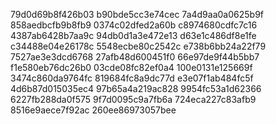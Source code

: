 79d0d69b8f426b03
b90bde5cc3e74cec
7a4d9aa0a0625b9f
858aedbcfb9b8fb9
0374c02dfed2a60b
c8974680cdfc7c16
4387ab6428b7aa9c
94db0d1a3e472e13
d63e1c486df8e1fe
c34488e04e26178c
5548ecbe80c2542c
e738b6bb24a22f79
7527ae3e3dcd6768
27afb48d600451f0
66e97de9f44b5bb7
f1e580eb76dc26b0
03cde08fc82ef0a4
100e0131e125669f
3474c860da9764fc
819684fc8a9dc77d
e3e07f1ab484fc5f
4d6b87d015035ec4
97b65a4a219ac828
9954fc53a1d62366
6227fb288da0f575
9f7d0095c9a7fb6a
724eca227c83afb9
8516e9aece7f92ac
260ee86973057bee
